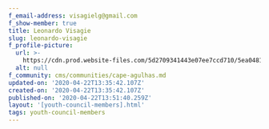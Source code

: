 ```yaml
---
f_email-address: visagielg@gmail.com
f_show-member: true
title: Leonardo Visagie
slug: leonardo-visagie
f_profile-picture:
  url: >-
    https://cdn.prod.website-files.com/5d2709341443e07ee7ccd710/5ea0481d5fbb45e68b2e3748_Leonardo%20Visagie.jpg
  alt: null
f_community: cms/communities/cape-agulhas.md
updated-on: '2020-04-22T13:35:42.107Z'
created-on: '2020-04-22T13:35:42.107Z'
published-on: '2020-04-22T13:51:40.259Z'
layout: '[youth-council-members].html'
tags: youth-council-members
---
```



